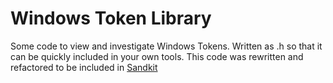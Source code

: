 Windows Token Library
======

Some code to view and investigate Windows Tokens. Written as .h so that
it can be quickly included in your own tools. This code was rewritten
and refactored to be included in [Sandkit](http://s7ephen.github.io/SandKit/)


